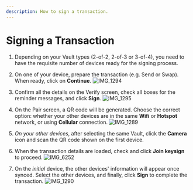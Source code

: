 ```yaml
---
description: How to sign a transaction.
---
```


# Signing a Transaction

1. Depending on your Vault types (2-of-2, 2-of-3 or 3-of-4), you need to have the requisite number of devices ready for the signing process.&#x20;

2. On one of your device, prepare the transaction (e.g. Send or Swap). When ready, click on **Continue**.&#x20;
![IMG_1294](https://github.com/SamYap0/Voltix-docs/assets/96066776/f9a8e986-85ad-4c19-a4bf-f66a9a0e8162)

3. Confirm all the details on the Verify screen, check all boxes for the reminder messages, and click **Sign**.&#x20;
![IMG_1295](https://github.com/SamYap0/Voltix-docs/assets/96066776/f1982625-164d-4e22-b90b-54b0da1d3abe)

4. On the Pair screen, a QR code will be generated. Choose the correct option: whether your other devices are in the same **Wifi** or **Hotspot** network, or using **Cellular** connection.
![IMG_1289](https://github.com/SamYap0/Voltix-docs/assets/96066776/4004bb69-c534-45de-8579-8ef2f1dfbbe5)

5. *On your other devices*, after selecting the same Vault, click the **Camera** icon and scan the QR code shown on the first device.

6. When the transaction details are loaded, check and click **Join keysign** to proceed.
![IMG_6252](https://github.com/SamYap0/Voltix-docs/assets/96066776/1fb864ec-a9e4-43dc-86db-560f7d789764)

7. On the *initial* device, the other devices' information will appear once synced. Select the other devices, and finally, click **Sign** to complete the transaction.
![IMG_1290](https://github.com/SamYap0/Voltix-docs/assets/96066776/e777c8ed-8dac-4683-ab31-4c612549534c)
